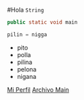 #Hola 
`String`
```java
public static void main
```
```python
pilin = nigga
```
* pito
* polla
* pilina
* pelona
* nigana

[Mi Perfil](https://github.com/COOKSTOLO)
[Archivo Main](Main.java)